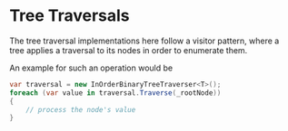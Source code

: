 # Tree Traversals

The tree traversal implementations here follow a visitor pattern,
where a tree applies a traversal to its nodes in order to
enumerate them.

An example for such an operation would be

```csharp
var traversal = new InOrderBinaryTreeTraverser<T>();
foreach (var value in traversal.Traverse(_rootNode))
{
    // process the node's value
}
```
